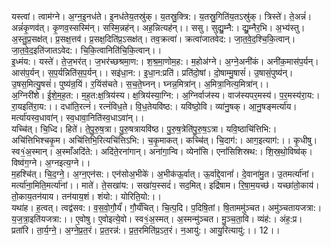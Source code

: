

  
यस्त्वां। त्वाम॑ग्ने। अ॒ग्न॒इ॒नध॑ते। इ॒नध॑तेय॒तस्रु॑क्। य॒तस्रु॒क्त्रि:। य॒तस्रु॒गिति॑य॒तऽस्रु॑क्। त्रिस्ते॑। ते॒अन्नं॑। अन्नं॑कृ॒णव॑त्। कृ॒णव॒स्सस्मि॑न्। सस्मि॒न्नह॑न्। अह॒न्नित्यह॑न्।। ससु। सुद्यु॒म्नै:। द्यु॒म्नैर॒भि। अ॒भ्य॑स्तु। अ॒स्तु॒प्र॒सक्ष॑त्। प्र॒सक्ष॒त्तव॑। प्र॒सक्ष॒दिति॑प्र॒ऽसक्ष॑त्। तव॒क्रत्वा॑। क्रत्वा॑जातवेद:। जा॒त॒वे॒द॒श्चि॒कि॒त्वान्। जा॒त॒वे॒द॒इति॑जातऽवेद:। चि॒कि॒त्वानिति॑चि॒कि॒त्वान्।।  
इ॒ध्मंय:। यस्ते॑। ते॒ज॒भर॑त्। ज॒भर॑च्छश्रमा॒ण:। श॒श्र॒मा॒णोम॒ह:। म॒होअ॑ग्ने। अ॒ग्ने॒अनी॑कं। अनी॑क॒मास॑प॒र्यन्। आस॑प॒र्यन्। स॒प॒र्यन्निति॑स॒प॒र्यन्।। सइ॑धा॒न:। इ॒धा॒न:प्रति॑। प्रति॑दो॒षां। दो॒षाम्मु॒षासं॑। उ॒षासं॒पुष्य॑न्। उ॒षस॒मित्यु॒षसं॑। पुष्य॑न्र॒यिं। र॒यिंस॑चते। स॒च॒ते॒घ्नन्। घ्नन्न॒मित्रा॑न्। अ॒मित्रा॒नित्य॒मित्रा॑न्।।  
अ॒ग्निरी॑शे। ई॒शे॒म॒ह॒त:। म॒ह॒त:क्ष॒त्रिय॑स्य। क्ष॒त्रिय॑स्या॒ग्नि:। अ॒ग्निर्वाज॑स्य। वाज॑स्यपर॒मस्य॑। प॒र॒मस्य॑रा॒य:। रा॒यइति॑रा॒य:।। दधा॑ति॒रत्नं॑। रत्नं॑विध॒ते। वि॒ध॒तेयवि॑ष्ठ:। यवि॑ष्ठो॒वि। व्या॑नु॒षक्। आ॒नु॒षङ्मर्त्या॑य। मर्त्या॑यस्व॒धावा॑न्। स्व॒धावा॒निति॑स्व॒धाऽवा॑न्।।  
यच्चि॑त्। चि॒ध्दि। हिते॑। ते॒पु॒रु॒ष॒त्रा। पु॒रु॒षत्रायवि॑ष्ठ। पु॒रु॒ष॒त्रेति॑पु॒रु॒ष॒ऽत्रा। यवि॒ष्ठाचि॑त्तिभि:। अचि॑त्तिभिश्चकृ॒म। अचि॑त्तिभि॒रित्यचि॑त्तिऽभि:। च॒कृ॒माकत्। कच्चि॑त्। चि॒दाग॑:। आग॒इत्याग॑:।। कृ॒धीषु। स्व१॒॑अ॒स्मान्। अ॒स्माँअदि॑ते:। अदि॑ते॒रना॑गान्। अना॑गा॒न्वि। व्येनां॑सि। एनां॑सिशिस्रथ:। शि॒स्र॒थो॒विष्व॑क्। विष्व॑ग॒ग्ने। अ॒ग्नइत्य॒ग्ने।।  
म॒हश्चि॑त्। चि॒द॒ग्ने॒। अ॒ग्न॒एन॑स:। एन॑सोअ॒भीके॑। अ॒भीक॑ऊ॒र्वात्। ऊ॒र्वाद्दे॒वानां॑। दे॒वाना॑मु॒त। उ॒तमर्त्या॑नां। मर्त्या॑ना॒मिति॒मर्त्या॑नां।। माते॑। ते॒सखा॑य:। सखा॑य॒स्सदं॑। सद॒मित्। इद्रि॑षाम। रि॒षा॒म॒यच्छ॑। यच्छा॑तो॒काय॑। तो॒काय॒तन॑याय। तन॑याय॒शं। शंयो:। योरिति॒यो:।।  
यथा॑ह। ह॒त्वत्। त्वद्व॑सव:। व॒स॒वो॒गौ॒र्यं॑। गौ॒र्यं॑चित्। चि॒त्प॒दि। प॒दिषि॒तां। षि॒ताममु॑ञ्चत। अमु॑ञ्चतायजत्रा:। य॒ज॒त्रा॒इति॑यजत्रा:।। ए॒वोषु। ए॒वोइत्ये॒वो। स्व१॒॑अ॒स्मत्। अ॒स्मन्मु॑ञ्चत। मु॒ञ्च॒ता॒वि। व्यंह॑:। अंह॒:प्र। प्रता॑रि। ता॒र्य॒ग्ने॒। अ॒ग्ने॒प्र॒त॒रं। प्र॒त॒रन्न॑:। प्र॒त॒रमिति॑प्र॒ऽत॒रं। न॒आयु॑:। आयु॒रित्यायु॑:।। 12।।  
